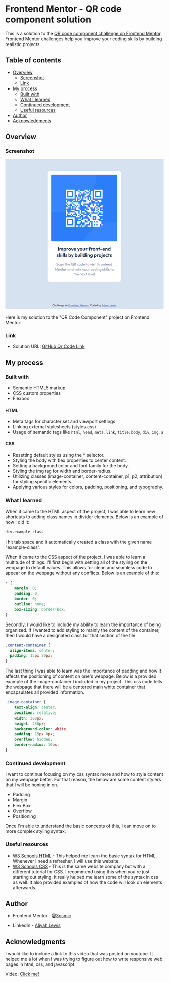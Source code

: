 # Frontend Mentor - QR code component solution

This is a solution to the [QR code component challenge on Frontend Mentor](https://www.frontendmentor.io/challenges/qr-code-component-iux_sIO_H). Frontend Mentor challenges help you improve your coding skills by building realistic projects. 

## Table of contents

- [Overview](#overview)
  - [Screenshot](#screenshot)
  - [Link](#link)
- [My process](#my-process)
  - [Built with](#built-with)
  - [What I learned](#what-i-learned)
  - [Continued development](#continued-development)
  - [Useful resources](#useful-resources)
- [Author](#author)
- [Acknowledgments](#acknowledgments)

## Overview

### Screenshot

![Solution](image-1.png)

Here is my solution to the "QR Code Component" project on Frontend Mentor.

### Link

- Solution URL: [GitHub Qr Code Link](https://3osmic.github.io/Frontend-Projects/qr-code-component-main/)

## My process

### Built with

- Semantic HTML5 markup
- CSS custom properties
- Flexbox

#### HTML
- Meta tags for character set and viewport settings 
- Linking external stylesheets (styles.css)
- Usage of semantic tags like `html`, `head`, `meta`, `link`, `title`, `body`, `div`, `img`, `a`

#### CSS
- Resetting default styles using the * selector.
- Styling the body with flex properties to center content.
- Setting a background color and font family for the body.
- Styling the img tag for width and border-radius.
- Utilizing classes (image-container, content-container, p1, p2, attribution) for styling specific elements.
- Applying various styles for colors, padding, positioning, and typography.

### What I learned

When it came to the HTML aspect of the project, I was able to learn new shortcuts to adding class names in divider elements. Below is an example of how I did it:

```html
div.example-class
```
I hit tab space and it automatically created a class with the given name "example-class".

When it came to the CSS aspect of the project, I was able to learn a multitude of things. I'll first begin with setting all of the styling on the webpage to default values. This allows for clean and seamless code to appear on the webpage without any conflicts. Below is an example of this:
```css
* {
    margin: 0;
    padding: 0;
    border: 0;
    outline: none;
    box-sizing: border-box;
}
```
Secondly, I would like to include my ability to learn the importance of being organized. If I wanted to add styling to mainly the content of the container, then I would have a designated class for that section of the file.
```css
.content-container {
  align-items: center;
  padding: 15px 20px;
}
```
The last thing I was able to learn was the importance of padding and how it affects the positioning of content on one's webpage. Below is a provided example of the image-container I included in my project. This css code tells the webpage that there will be a centered main white container that encapsulates all provided information.
```css
.image-container {
    text-align: center;
    position: relative;
    width: 300px;
    height: 450px;
    background-color: white;
    padding: 15px 0px;
    overflow: hidden;
    border-radius: 10px;
}
```

### Continued development

I want to continue focusing on my css syntax more and how to style content on my webpage better. For that reason, the below are some content stylers that I will be honing in on.

- Padding
- Margin
- Flex Box
- Overflow
- Positioning

Once I'm able to understand the basic concepts of this, I can move on to more complex styling syntax.

### Useful resources

- [W3 Schools HTML](https://www.w3schools.com/html/) - This helped me learn the basic syntax for HTML. Whenever I need a refresher, I will use this website.
- [W3 Schools CSS](https://www.w3schools.com/css/) - This is the same website company but with a different tutorial for CSS. I recommend using this when you're just starting out styling. It really helped me learn some of the syntax in css as well. It also provided examples of how the code will look on elements afterwards.

## Author

- Frontend Mentor - [@3osmic](https://www.frontendmentor.io/profile/3osmic)

- LinkedIn - [Aliyah Lewis](https://www.linkedin.com/in/aliyah-lewis-14a95324b/)

## Acknowledgments
I would like to include a link to this video that was posted on youtube. It helped me a lot when I was trying to figure out how to write responsive web pages in html, css, and javascript.

Video: [Click me!](https://youtu.be/iILFBGm_I9M?si=RNUhVCZezwyYUOHS)
